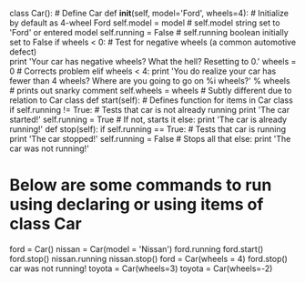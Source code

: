 class Car():  # Define Car
    def __init__(self, model='Ford', wheels=4):   # Initialize by default as 4-wheel Ford
        self.model = model	# self.model string set to 'Ford' or entered model
        self.running = False	# self.running boolean initially set to False
        if wheels < 0:	# Test for negative wheels (a common automotive defect)			
            print 'Your car has negative wheels? What the hell? Resetting to 0.'
            wheels = 0	# Corrects problem
        elif wheels < 4:
            print 'You do realize your car has fewer than 4 wheels? Where are you going to go on %i wheels?' % wheels 	# prints out snarky comment
        self.wheels = wheels	# Subtly different due to relation to Car class
    def start(self):		# Defines function for items in Car class
        if self.running != True:	# Tests that car is not already running
            print 'The car started!'
            self.running = True		# If not, starts it
        else:
            print 'The car is already running!'
    def stop(self):
        if self.running == True:	# Tests that car is running
            print 'The car stopped!'
            self.running = False	# Stops all that
        else:
            print 'The car was not running!'

# Below are some commands to run using declaring or using items of class Car

ford = Car()
nissan = Car(model = 'Nissan')
ford.running
ford.start()
ford.stop()
nissan.running
nissan.stop()
ford = Car(wheels = 4)
ford.stop()
car was not running!
toyota = Car(wheels=3)
toyota = Car(wheels=-2)